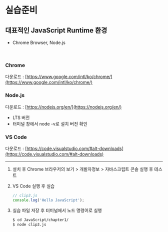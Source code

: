 # 실습준비

## 대표적인 JavaScript Runtime 환경

+ Chrome Browser, Node.js

<br>

### Chrome

다운로드 : [https://www.google.com/intl/ko/chrome/](https://www.google.com/intl/ko/chrome/)

### Node.js

다운로드 : [https://nodejs.org/en/](https://nodejs.org/en/)

- LTS 버전
- 터미널 창에서 node -v로 설치 버전 확인

### VS Code

다운로드 : [https://code.visualstudio.com/#alt-downloads](https://code.visualstudio.com/#alt-downloads)

<hr>

1. 설치 후 Chrome 브라우저의 보기 > 개발자정보 > 자바스크립트 콘솔 실행 후 테스트

2. VS Code 실행 후 실습

   ```javascript
   // clip3.js
   console.log('Hello JavaScript');
   ```

3. 실습 파일 저장 후 터미널에서 노드 명령어로 실행

   ```bash
   $ cd JavaScript/chapter1/
   $ node clip3.js
   ```

   